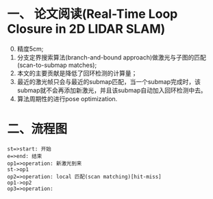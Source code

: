 # 一、 论文阅读(Real-Time Loop Closure in 2D LIDAR SLAM)

0. 精度5cm;
1. 分支定界搜索算法(branch-and-bound approach)做激光与子图的匹配(scan-to-submap matches);
2. 本文的主要贡献是降低了回环检测的计算量；
3. 最近的激光帧只会与最近的submap匹配，当一个submap完成时，该submap就不会再添加新激光，并且该submap自动加入回环检测中去。
4. 算法周期性的进行pose optimization.



# 二、流程图

```flow
st=>start: 开始
e=>end: 结束
op1=>operation: 新激光到来
st->op1
op2=>operation: local 匹配(scan matching)[hit-miss]
op1->op2
op3=>operation: 
```



